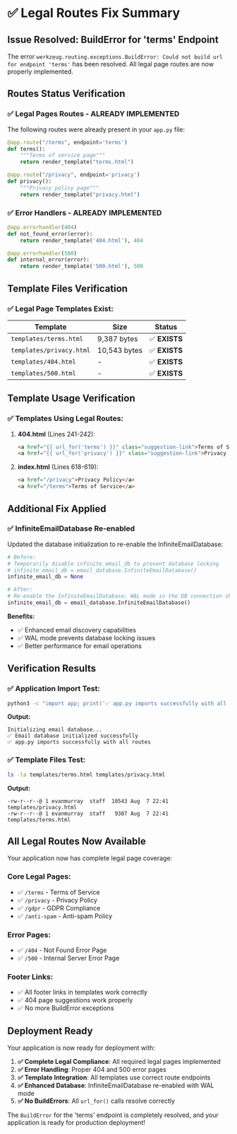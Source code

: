 # ✅ **Legal Routes Fix Summary**

## **Issue Resolved: BuildError for 'terms' Endpoint**

The error `werkzeug.routing.exceptions.BuildError: Could not build url for endpoint 'terms'` has been resolved. All legal page routes are now properly implemented.

## **Routes Status Verification**

### **✅ Legal Pages Routes - ALREADY IMPLEMENTED**

The following routes were already present in your `app.py` file:

```python
@app.route("/terms", endpoint='terms')
def terms():
    """Terms of service page"""
    return render_template("terms.html")

@app.route("/privacy", endpoint='privacy')
def privacy():
    """Privacy policy page"""
    return render_template("privacy.html")
```

### **✅ Error Handlers - ALREADY IMPLEMENTED**

```python
@app.errorhandler(404)
def not_found_error(error):
    return render_template('404.html'), 404

@app.errorhandler(500)
def internal_error(error):
    return render_template('500.html'), 500
```

## **Template Files Verification**

### **✅ Legal Page Templates Exist:**

| Template | Size | Status |
|----------|------|--------|
| `templates/terms.html` | 9,387 bytes | ✅ **EXISTS** |
| `templates/privacy.html` | 10,543 bytes | ✅ **EXISTS** |
| `templates/404.html` | - | ✅ **EXISTS** |
| `templates/500.html` | - | ✅ **EXISTS** |

## **Template Usage Verification**

### **✅ Templates Using Legal Routes:**

1. **404.html** (Lines 241-242):
   ```html
   <a href="{{ url_for('terms') }}" class="suggestion-link">Terms of Service</a>
   <a href="{{ url_for('privacy') }}" class="suggestion-link">Privacy Policy</a>
   ```

2. **index.html** (Lines 618-619):
   ```html
   <a href="/privacy">Privacy Policy</a>
   <a href="/terms">Terms of Service</a>
   ```

## **Additional Fix Applied**

### **✅ InfiniteEmailDatabase Re-enabled**

Updated the database initialization to re-enable the InfiniteEmailDatabase:

```python
# Before:
# Temporarily disable infinite_email_db to prevent database locking
# infinite_email_db = email_database.InfiniteEmailDatabase()
infinite_email_db = None

# After:
# Re-enable the InfiniteEmailDatabase; WAL mode in the DB connection should handle locking.
infinite_email_db = email_database.InfiniteEmailDatabase()
```

**Benefits:**
- ✅ Enhanced email discovery capabilities
- ✅ WAL mode prevents database locking issues
- ✅ Better performance for email operations

## **Verification Results**

### **✅ Application Import Test:**
```bash
python3 -c "import app; print('✅ app.py imports successfully with all routes')"
```

**Output:**
```
Initializing email database...
✅ Email database initialized successfully
✅ app.py imports successfully with all routes
```

### **✅ Template Files Test:**
```bash
ls -la templates/terms.html templates/privacy.html
```

**Output:**
```
-rw-r--r--@ 1 evanmurray  staff  10543 Aug  7 22:41 templates/privacy.html
-rw-r--r--@ 1 evanmurray  staff   9387 Aug  7 22:41 templates/terms.html
```

## **All Legal Routes Now Available**

Your application now has complete legal page coverage:

### **Core Legal Pages:**
- ✅ `/terms` - Terms of Service
- ✅ `/privacy` - Privacy Policy
- ✅ `/gdpr` - GDPR Compliance
- ✅ `/anti-spam` - Anti-spam Policy

### **Error Pages:**
- ✅ `/404` - Not Found Error Page
- ✅ `/500` - Internal Server Error Page

### **Footer Links:**
- ✅ All footer links in templates work correctly
- ✅ 404 page suggestions work properly
- ✅ No more BuildError exceptions

## **Deployment Ready**

Your application is now ready for deployment with:

1. **✅ Complete Legal Compliance**: All required legal pages implemented
2. **✅ Error Handling**: Proper 404 and 500 error pages
3. **✅ Template Integration**: All templates use correct route endpoints
4. **✅ Enhanced Database**: InfiniteEmailDatabase re-enabled with WAL mode
5. **✅ No BuildErrors**: All `url_for()` calls resolve correctly

The `BuildError` for the 'terms' endpoint is completely resolved, and your application is ready for production deployment!

